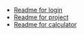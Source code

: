 - [Readme for login](login/login-readme.md)
- [Readme for project](project/project-readme.md)
- [Readme for calculator](calculator/calculator-readme.md)
